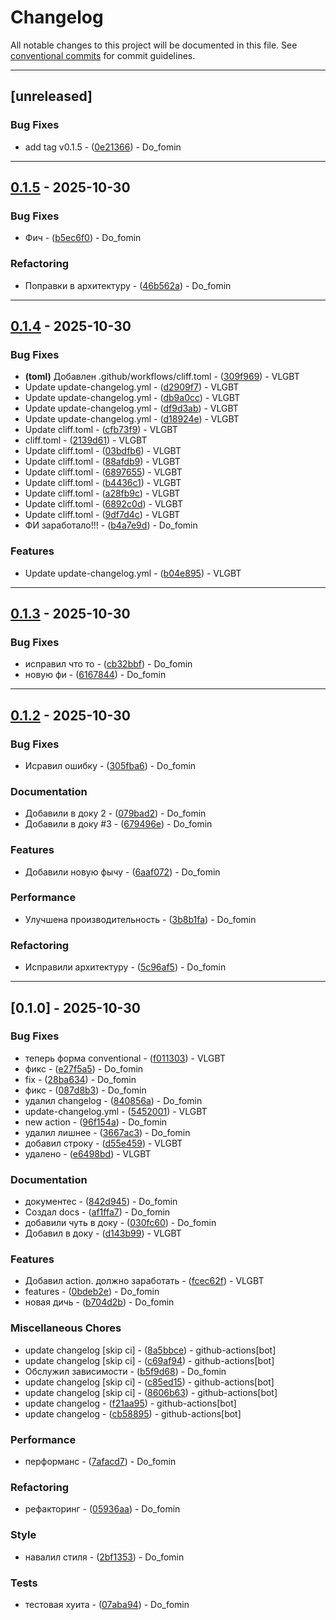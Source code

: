 # Changelog

All notable changes to this project will be documented in this file. See [conventional commits](https://www.conventionalcommits.org/) for commit guidelines.

---
## [unreleased]

### Bug Fixes

- add tag v0.1.5 - ([0e21366](https://github.com/cocogitto/cocogitto/commit/0e21366976b0325b43543530dd4d594f297985fa)) - Do_fomin

---
## [0.1.5](https://github.com/cocogitto/cocogitto/compare/v0.1.4..v0.1.5) - 2025-10-30

### Bug Fixes

- Фич - ([b5ec6f0](https://github.com/cocogitto/cocogitto/commit/b5ec6f056ed22e5676d787d553e63c34397d3830)) - Do_fomin

### Refactoring

- Поправки в архитектуру - ([46b562a](https://github.com/cocogitto/cocogitto/commit/46b562a9f610319037248f13be4520fb8e851d7b)) - Do_fomin

---
## [0.1.4](https://github.com/cocogitto/cocogitto/compare/v0.1.3..v0.1.4) - 2025-10-30

### Bug Fixes

- **(toml)** Добавлен .github/workflows/cliff.toml - ([309f969](https://github.com/cocogitto/cocogitto/commit/309f9691c72141904470e5cedfd8c00a0c4ed7c1)) - VLGBT
- Update update-changelog.yml - ([d2909f7](https://github.com/cocogitto/cocogitto/commit/d2909f776380ce352263f175b3b542bdf5f6ca64)) - VLGBT
- Update update-changelog.yml - ([db9a0cc](https://github.com/cocogitto/cocogitto/commit/db9a0cc1f673dbd2d450073cd37628c4e3ea4b61)) - VLGBT
- Update update-changelog.yml - ([df9d3ab](https://github.com/cocogitto/cocogitto/commit/df9d3ab46dc86b705938d250a871adbeac4623e8)) - VLGBT
- Update update-changelog.yml - ([d18924e](https://github.com/cocogitto/cocogitto/commit/d18924ef38bcf4e0306adeef2795788266e06d91)) - VLGBT
- Update cliff.toml - ([cfb73f9](https://github.com/cocogitto/cocogitto/commit/cfb73f9a98d5ad16620af5a706fddc57281f8626)) - VLGBT
- cliff.toml - ([2139d61](https://github.com/cocogitto/cocogitto/commit/2139d6119b7d7d47411b5434deddf164b3008b61)) - VLGBT
- Update cliff.toml - ([03bdfb6](https://github.com/cocogitto/cocogitto/commit/03bdfb62e37411894690943233329bf9449645fb)) - VLGBT
- Update cliff.toml - ([88afdb9](https://github.com/cocogitto/cocogitto/commit/88afdb9928c7c01b1e2ee8218bf1cd0c0f810077)) - VLGBT
- Update cliff.toml - ([6897655](https://github.com/cocogitto/cocogitto/commit/689765581db002f6deabaea215d30e95b3f6cdbb)) - VLGBT
- Update cliff.toml - ([b4436c1](https://github.com/cocogitto/cocogitto/commit/b4436c14bc76a400503e0ede8161ac5ad6b7a808)) - VLGBT
- Update cliff.toml - ([a28fb9c](https://github.com/cocogitto/cocogitto/commit/a28fb9ceb0edf2918b34a22136a0650900c92326)) - VLGBT
- Update cliff.toml - ([6892c0d](https://github.com/cocogitto/cocogitto/commit/6892c0d2d196ccafd2e5a928dac13bd1c1d9244e)) - VLGBT
- Update cliff.toml - ([9df7d4c](https://github.com/cocogitto/cocogitto/commit/9df7d4c44d1c2e559df184188a62ba1bbb0b48fe)) - VLGBT
- ФИ заработало!!! - ([b4a7e9d](https://github.com/cocogitto/cocogitto/commit/b4a7e9df213ac9b5453f41e08376bcf1bd780f9d)) - Do_fomin

### Features

- Update update-changelog.yml - ([b04e895](https://github.com/cocogitto/cocogitto/commit/b04e89543f1bc5e3b3a10ef3804dba9002603e07)) - VLGBT

---
## [0.1.3](https://github.com/cocogitto/cocogitto/compare/v0.1.2..v0.1.3) - 2025-10-30

### Bug Fixes

- исправил что то - ([cb32bbf](https://github.com/cocogitto/cocogitto/commit/cb32bbf6302a22231b5093a3f79d3a1b7acc0b17)) - Do_fomin
- новую фи - ([6167844](https://github.com/cocogitto/cocogitto/commit/6167844e2a84da4e376bb5dc8e3083ee8e8c9fd4)) - Do_fomin

---
## [0.1.2](https://github.com/cocogitto/cocogitto/compare/v0.1.0..v0.1.2) - 2025-10-30

### Bug Fixes

- Исравил ошибку - ([305fba6](https://github.com/cocogitto/cocogitto/commit/305fba6afe4a69605ec327beea7d87ffd93553d9)) - Do_fomin

### Documentation

- Добавили в доку 2 - ([079bad2](https://github.com/cocogitto/cocogitto/commit/079bad2dd89246d4ed66fcdc84d906052aadbf6d)) - Do_fomin
- Добавили в доку #3 - ([679496e](https://github.com/cocogitto/cocogitto/commit/679496eb7c2b83589bbed180784dbb2f73e3677d)) - Do_fomin

### Features

- Добавили новую фычу - ([6aaf072](https://github.com/cocogitto/cocogitto/commit/6aaf072621d7cf0162393634267720156cc3558d)) - Do_fomin

### Performance

- Улучшена производительность - ([3b8b1fa](https://github.com/cocogitto/cocogitto/commit/3b8b1fa798920876afc705fd521c6bc9d7db2934)) - Do_fomin

### Refactoring

- Исправили архитектуру - ([5c96af5](https://github.com/cocogitto/cocogitto/commit/5c96af55cb00f0d784af6e2bdfc4262377796215)) - Do_fomin

---
## [0.1.0] - 2025-10-30

### Bug Fixes

- теперь форма conventional - ([f011303](https://github.com/cocogitto/cocogitto/commit/f011303ab825646f94cb94d52355f3b4b4ee24e1)) - VLGBT
- фикс - ([e27f5a5](https://github.com/cocogitto/cocogitto/commit/e27f5a57fb0de77126792c9e3e3fc8942698d070)) - Do_fomin
- fix - ([28ba634](https://github.com/cocogitto/cocogitto/commit/28ba63420fcfe02e91e004a19748573646c28472)) - Do_fomin
- фикс - ([087d8b3](https://github.com/cocogitto/cocogitto/commit/087d8b32971c961baf8774db1ea0ee4aa6dcd3a4)) - Do_fomin
- удалил changelog - ([840856a](https://github.com/cocogitto/cocogitto/commit/840856a3ea39c4cd82869d43eca1d49f2ca2601f)) - Do_fomin
- update-changelog.yml - ([5452001](https://github.com/cocogitto/cocogitto/commit/54520013cc19b34d8e08e0e57341bbcb265a08ac)) - VLGBT
- new action - ([96f154a](https://github.com/cocogitto/cocogitto/commit/96f154aa9c126112a216b5055158960817d81b68)) - Do_fomin
- удалил лишнее - ([3667ac3](https://github.com/cocogitto/cocogitto/commit/3667ac324093deaec080b411180e40c2077dfcc5)) - Do_fomin
- добавил строку - ([d55e459](https://github.com/cocogitto/cocogitto/commit/d55e459c43c5b13d145d7201b4462293f221cfec)) - VLGBT
- удалено - ([e6498bd](https://github.com/cocogitto/cocogitto/commit/e6498bdd1e3135e1726b48339f5dbe2233c81f0f)) - VLGBT

### Documentation

- документес - ([842d945](https://github.com/cocogitto/cocogitto/commit/842d94524b43e18597807fabe175b1db0a2a4c90)) - Do_fomin
- Создал docs - ([af1ffa7](https://github.com/cocogitto/cocogitto/commit/af1ffa7297f0629d5e25ebf581ea0988ef0898c1)) - Do_fomin
- добавили чуть в доку - ([030fc60](https://github.com/cocogitto/cocogitto/commit/030fc608237d4308fa407b2f625a727f33091ddf)) - Do_fomin
- Добавил в доку - ([d143b99](https://github.com/cocogitto/cocogitto/commit/d143b99f086b67fa13293e209a37596a7aff6017)) - VLGBT

### Features

- Добавил action. должно заработать - ([fcec62f](https://github.com/cocogitto/cocogitto/commit/fcec62fb403e20b9a99f99b9004ed5eb3a33f82e)) - VLGBT
- features - ([0bdeb2e](https://github.com/cocogitto/cocogitto/commit/0bdeb2ef134a01b9ffd2cff89f48cec729f33843)) - Do_fomin
- новая дичь - ([b704d2b](https://github.com/cocogitto/cocogitto/commit/b704d2b3563e4be3b7bebb2fab2d9b99f3d1f181)) - Do_fomin

### Miscellaneous Chores

- update changelog [skip ci] - ([8a5bbce](https://github.com/cocogitto/cocogitto/commit/8a5bbce1580ec07e410d936967c9a314872e40d7)) - github-actions[bot]
- update changelog [skip ci] - ([c69af94](https://github.com/cocogitto/cocogitto/commit/c69af9418a5c8577edacf3a6dba0b2b44e5eb903)) - github-actions[bot]
- Обслужил зависимости - ([b5f9d68](https://github.com/cocogitto/cocogitto/commit/b5f9d68063245083273ee2560980790978be5f54)) - Do_fomin
- update changelog [skip ci] - ([c85ed15](https://github.com/cocogitto/cocogitto/commit/c85ed15529b096bedd797801ee0068659e899422)) - github-actions[bot]
- update changelog [skip ci] - ([8606b63](https://github.com/cocogitto/cocogitto/commit/8606b6360dda3bec7709b3d9cefa493c8fe05a0b)) - github-actions[bot]
- update changelog - ([f21aa95](https://github.com/cocogitto/cocogitto/commit/f21aa953e217cc83f7daece90b08b4ac8cf023ec)) - github-actions[bot]
- update changelog - ([cb58895](https://github.com/cocogitto/cocogitto/commit/cb58895ef877ec6e48f10c0114ca443ae5d551d2)) - github-actions[bot]

### Performance

- перформанс - ([7afacd7](https://github.com/cocogitto/cocogitto/commit/7afacd768f26bf5f02d6cd17cc3095dbb894c495)) - Do_fomin

### Refactoring

- рефакторинг - ([05936aa](https://github.com/cocogitto/cocogitto/commit/05936aa950fa8a26bfae03b07da79355a78faaa5)) - Do_fomin

### Style

- навалил стиля - ([2bf1353](https://github.com/cocogitto/cocogitto/commit/2bf1353c161e55b1c7e1d415c8d2ee7e61fea231)) - Do_fomin

### Tests

- тестовая хуита - ([07aba94](https://github.com/cocogitto/cocogitto/commit/07aba942d66e565c492d4f81137b54ee70c85367)) - Do_fomin

<!-- generated by git-cliff -->
